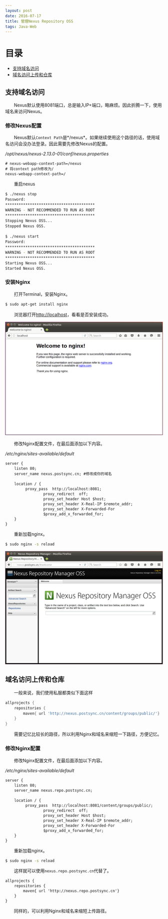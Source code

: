 ```yaml
---
layout: post
date: 2016-07-17
title: 管理Nexus Repository OSS
tags: Java-Web
---
```


# 目录
- [支持域名访问](#support-domain)
- [域名访问上传和仓库](#visit-site-by-domain)

## <a id="support-domain"></a>支持域名访问
　　Nexus默认使用8081端口，总是输入IP+端口，略麻烦。因此折腾一下，使用域名来访问Nexus。

### 修改Nexus配置
　　Nexus默认`Context Path`是*/nexus*。如果继续使用这个路径的话，使用域名访问会没办法登录。因此需要先修改Nexus的配置。

*/opt/nexus/nexus-2.13.0-01/conf/nexus.properties*

```
# nexus-webapp-context-path=/nexus
# 将context path修改为/
nexus-webapp-context-path=/
```

　　重启nexus

```bash
$ ./nexus stop
Password: 
****************************************
WARNING - NOT RECOMMENDED TO RUN AS ROOT
****************************************
Stopping Nexus OSS...
Stopped Nexus OSS.

$ ./nexus start
Password: 
****************************************
WARNING - NOT RECOMMENDED TO RUN AS ROOT
****************************************
Starting Nexus OSS...
Started Nexus OSS.
```

### 安装Nginx
　　打开Terminal，安装Nginx。

```bash
$ sudo apt-get install nginx
```
　　浏览器打开[http://localhost](http://localhost)，看看是否安装成功。

![](../assets/blog/manage-nexus-repository-oss/setup-nginx.png)

　　修改Nginx配置文件，在最后面添加以下内容。

*/etc/nginx/sites-available/default*

```
server {
	listen 80;
	server_name nexus.postsync.cn; #修改成你的域名

	location / {
		 proxy_pass  http://localhost:8081;
                 proxy_redirect  off; 
                 proxy_set_header Host $host; 
                 proxy_set_header X-Real-IP $remote_addr; 
                 proxy_set_header X-Forwarded-For 
                 $proxy_add_x_forwarded_for; 
	}
}
```

　　重新加载nginx。

```bash
$ sudo nginx -s reload
```

![](../assets/blog/manage-nexus-repository-oss/setup-domain.png)

## <a id="visit-site-by-domain"></a>域名访问上传和仓库
　　一般来说，我们使用私服都类似下面这样

```groovy
allprojects {
    repositories {
        maven{ url 'http://nexus.postsync.cn/content/groups/public/'}
    }
}
```
　　需要记忆比较长的路径，所以利用Nginx和域名来缩短一下路径，方便记忆。

### 修改Nginx配置
　　修改Nginx配置文件，在最后面添加以下内容。

*/etc/nginx/sites-available/default*

```
server {
	listen 80;
	server_name nexus.repo.postsync.cn;

	location / {
		 proxy_pass  http://localhost:8081/content/groups/public/;
                 proxy_redirect  off; 
                 proxy_set_header Host $host; 
                 proxy_set_header X-Real-IP $remote_addr; 
                 proxy_set_header X-Forwarded-For 
                 $proxy_add_x_forwarded_for; 
	}
}
```

　　重新加载nginx。

```bash
$ sudo nginx -s reload
```

　　这样就可以使用`nexus.repo.postsync.cn`代替了。

```
allprojects {
    repositories {
        maven{ url 'http://nexus.repo.postsync.cn'}
    }
}
```

　　同样的，可以利用Nginx和域名来缩短上传路径。